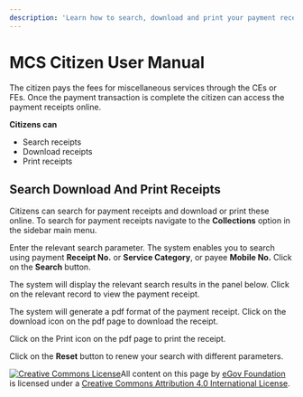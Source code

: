 ```yaml
---
description: 'Learn how to search, download and print your payment receipts'
---
```


# MCS Citizen User Manual

The citizen pays the fees for miscellaneous services through the CEs or FEs. Once the payment transaction is complete the citizen can access the payment receipts online.

**Citizens can**

* Search receipts
* Download receipts
* Print receipts

## **Search Download And Print Receipts**

Citizens can search for payment receipts and download or print these online. To search for payment receipts navigate to the **Collections** option in the sidebar main menu.

Enter the relevant search parameter. The system enables you to search using payment **Receipt No.** or **Service Category**, or payee **Mobile No.** Click on the **Search** button.

The system will display the relevant search results in the panel below. Click on the relevant record to view the payment receipt.

The system will generate a pdf format of the payment receipt. Click on the download icon on the pdf page to download the receipt.

Click on the Print icon on the pdf page to print the receipt.

Click on the **Reset** button to renew your search with different parameters.

[![Creative Commons License](https://i.creativecommons.org/l/by/4.0/80x15.png)](http://creativecommons.org/licenses/by/4.0/)All content on this page by [eGov Foundation ](https://egov.org.in/)is licensed under a [Creative Commons Attribution 4.0 International License](http://creativecommons.org/licenses/by/4.0/).

